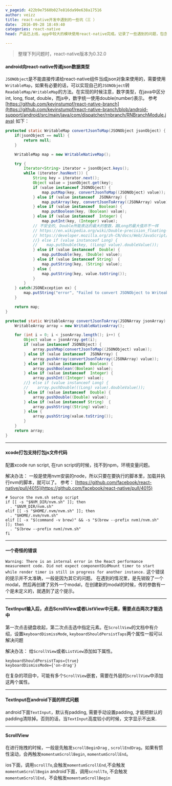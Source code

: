 ```yaml
---
v_pageid: 422b9e7560b027e816da90e638a17516
author: veizz
title: react-native开发中遇到的一些坑（三 ）
date:  2016-09-28 18:49:40
categories: react-native
head: 产品已上线，app中较大的模块使用react-native完成。记录了一些遇到的问题，包含android向react-native模块传递数据，android和ios下样式区别，等

---
```


> 整理下列问题时，react-native版本为0.32.0

#### android向react-native传递json数据类型

`JSONObject`是不能直接传递给react-native组件当成json对象来使用的，需要使用`WritableMap`，如果有必要的话，可以实现自己的`JSONObject`转`ReadableMap/WritableMap`的方法。在实现的时候注意，数字类型，在java中区分int, long, float, double，而js中，数字统一使用double(number)表示。
参考[https://github.com/kevinstumpf/react-native-branch](https://github.com/kevinstumpf/react-native-branch/blob/android-support/android/src/main/java/com/dispatcher/rnbranch/RNBranchModule.java)
如下：

```java
protected static WritableMap convertJsonToMap(JSONObject jsonObject) {
    if(jsonObject == null) {
        return null;
    }

    WritableMap map = new WritableNativeMap();

    try {
        Iterator<String> iterator = jsonObject.keys();
        while (iterator.hasNext()) {
            String key = iterator.next();
            Object value = jsonObject.get(key);
            if (value instanceof JSONObject) {
                map.putMap(key, convertJsonToMap((JSONObject) value));
            } else if (value instanceof  JSONArray) {
                map.putArray(key, convertJsonToArray((JSONArray) value));
            } else if (value instanceof  Boolean) {
                map.putBoolean(key, (Boolean) value);
            } else if (value instanceof  Integer) {
                map.putInt(key, (Integer) value);
            // 不安全的, Double所能表达的最大的整数，跟Long的最大值并不一样
            // https://en.wikipedia.org/wiki/Double-precision_floating-point_format
            // https://developer.mozilla.org/zh-CN/docs/Web/JavaScript/Reference/Global_Objects/Number/MAX_SAFE_INTEGER
            //} else if (value instanceof Long) {
            //    map.putDouble(key, ((Long) value).doubleValue());
            } else if (value instanceof  Double) {
                map.putDouble(key, (Double) value);
            } else if (value instanceof String)  {
                map.putString(key, (String) value);
            } else {
                map.putString(key, value.toString());
            }
        }
    } catch(JSONException ex) {
        map.putString("error", "Failed to convert JSONObject to WriteableMap: " + ex.getMessage());
    }

    return map;
}

protected static WritableArray convertJsonToArray(JSONArray jsonArray) throws JSONException {
    WritableArray array = new WritableNativeArray();

    for (int i = 0; i < jsonArray.length(); i++) {
        Object value = jsonArray.get(i);
        if (value instanceof JSONObject) {
            array.pushMap(convertJsonToMap((JSONObject) value));
        } else if (value instanceof  JSONArray) {
            array.pushArray(convertJsonToArray((JSONArray) value));
        } else if (value instanceof  Boolean) {
            array.pushBoolean((Boolean) value);
        } else if (value instanceof  Integer) {
            array.pushInt((Integer) value);
        //} else if (value instanceof Long) {
        //    array.pushDouble(((Long) value).doubleValue());
        } else if (value instanceof  Double) {
            array.pushDouble((Double) value);
        } else if (value instanceof String)  {
            array.pushString((String) value);
        } else {
            array.pushString(value.toString());
        }
    }
    return array;
}
```

- - -

#### xcode打包支持打包js文件代码

配置xcode run script, 在run script的时候，找不到npm，环境变量问题。

解决办法：
一般是使用nvm安装的node，所以只要在要执行的脚本里，加载并执行nvm的脚本，就可以了。
参考： [https://github.com/facebook/react-native/pull/4015](https://github.com/facebook/react-native/pull/4015)

```shell
# Source the nvm.sh setup script
if [[ -s "$NVM_DIR/nvm.sh" ]]; then
  . "$NVM_DIR/nvm.sh"
elif [[ -s "$HOME/.nvm/nvm.sh" ]]; then
  . "$HOME/.nvm/nvm.sh"
elif [[ -x "$(command -v brew)" && -s "$(brew --prefix nvm)/nvm.sh" ]]; then
  . "$(brew --prefix nvm)/nvm.sh"
fi
```

- - -

#### 一个奇怪的错误

`Warning: There is an internal error in the React performance measurement code. Did not expect componentDidMount timer to start while render timer is still in progress for another instance.`
这个错误的提示并不太准确，一般是因为其它的问题。
在遇到的情况里，是先销毁了一个modal，然后再创建了另外一个modal，在创建新的modal的时候，传的参数有一个是未定义的，就遇到了这个提示。

- - -

#### TextInput输入后，点击ScrollView或者ListView中元素，需要点击两次才能选中

第一次点击键盘收起，第二次点击选中指定元素。在`ScrollView`的文档中有介绍，设置`keyboardDismissMode`, `keyboardShouldPersistTaps`两个属性一般可以解决问题

解决办法：
给`ScrollView`或者`ListView`添加如下属性。

```
keyboardShouldPersistTaps={true}
keyboardDismissMode={'on-drag'}
```

在复杂的项目中，可能有多个`ScrollView`嵌套，需要在外层的`ScrollView`中添加这两个属性。

- - -

#### TextInput在android下面的样式问题

android下面`TextInput`，默认有padding, 需要手动设置padding, 才能把默认的padding清除掉。否则的话，当`TextInput`高度较小的时候，文字显示不出来.

- - -

#### ScrollView

在进行拖拽的时候，一般是先触发`scrollBeginDrag` , `scrollEndDrag`。如果有惯性滚动，会再触发`momentumScrollBegin`, `momentumScrollEnd`。

ios下面，调用`scrollTo`,会触发`momentumScrollEnd`,不会触发 `momentumScrollBegin`
android下面，调用`scrollTo`, 不会触发`momentumScrollEnd`，不会触发`momentumScrollBegin`
